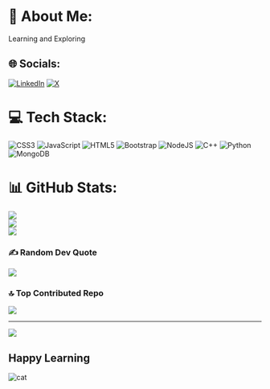 # 💫 About Me:
Learning and Exploring


## 🌐 Socials:
[![LinkedIn](https://img.shields.io/badge/LinkedIn-%230077B5.svg?logo=linkedin&logoColor=white)](https://linkedin.com/in/www.linkedin.com/in/gaurav-bariha-8511591b6) [![X](https://img.shields.io/badge/X-black.svg?logo=X&logoColor=white)](https://x.com/https://x.com/i/flow/login?redirect_after_login=%2FBariha_Gaurav) 

# 💻 Tech Stack:
![CSS3](https://img.shields.io/badge/css3-%231572B6.svg?style=for-the-badge&logo=css3&logoColor=white) ![JavaScript](https://img.shields.io/badge/javascript-%23323330.svg?style=for-the-badge&logo=javascript&logoColor=%23F7DF1E) ![HTML5](https://img.shields.io/badge/html5-%23E34F26.svg?style=for-the-badge&logo=html5&logoColor=white) ![Bootstrap](https://img.shields.io/badge/bootstrap-%238511FA.svg?style=for-the-badge&logo=bootstrap&logoColor=white) ![NodeJS](https://img.shields.io/badge/node.js-6DA55F?style=for-the-badge&logo=node.js&logoColor=white) ![C++](https://img.shields.io/badge/c++-%2300599C.svg?style=for-the-badge&logo=c%2B%2B&logoColor=white) ![Python](https://img.shields.io/badge/python-3670A0?style=for-the-badge&logo=python&logoColor=ffdd54) ![MongoDB](https://img.shields.io/badge/MongoDB-%234ea94b.svg?style=for-the-badge&logo=mongodb&logoColor=white)
# 📊 GitHub Stats:
![](https://github-readme-stats.vercel.app/api?username=GauravBariha&theme=dark&hide_border=false&include_all_commits=true&count_private=true)<br/>
![](https://github-readme-streak-stats.herokuapp.com/?user=GauravBariha&theme=dark&hide_border=false)<br/>
![](https://github-readme-stats.vercel.app/api/top-langs/?username=GauravBariha&theme=dark&hide_border=false&include_all_commits=true&count_private=true&layout=compact)

### ✍️ Random Dev Quote
![](https://quotes-github-readme.vercel.app/api?type=horizontal&theme=radical)

### 🔝 Top Contributed Repo
![](https://github-contributor-stats.vercel.app/api?username=GauravBariha&limit=5&theme=dark&combine_all_yearly_contributions=true)

---
[![](https://visitcount.itsvg.in/api?id=GauravBariha&icon=0&color=0)](https://visitcount.itsvg.in)

<!-- Proudly created with GPRM ( https://gprm.itsvg.in ) -->

  ## Happy Learning

   ![cat](https://github.com/GauravBariha/GauravBariha/assets/101465555/3ba9e757-d746-4823-826d-8d4946a3f37b)

